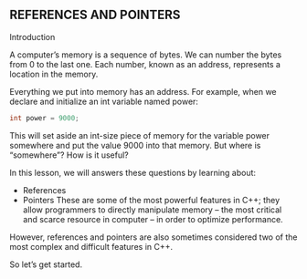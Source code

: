## REFERENCES AND POINTERS

Introduction

A computer’s memory is a sequence of bytes. We can number the bytes from 0 to the last one. Each number, known as an address, represents a location in the memory.

Everything we put into memory has an address. For example, when we declare and initialize an int variable named power:
```c++
int power = 9000;
```
This will set aside an int-size piece of memory for the variable power somewhere and put the value 9000 into that memory. But where is “somewhere”? How is it useful?

In this lesson, we will answers these questions by learning about:

* References
* Pointers
These are some of the most powerful features in C++; they allow programmers to directly manipulate memory – the most critical and scarce resource in computer – in order to optimize performance.

However, references and pointers are also sometimes considered two of the most complex and difficult features in C++.

So let’s get started.
